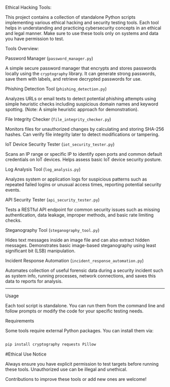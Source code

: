 Ethical Hacking Tools:

This project contains a collection of standalone Python scripts implementing various ethical hacking and security testing tools. Each tool helps in understanding and practicing cybersecurity concepts in an ethical and legal manner. Make sure to use these tools only on systems and data you have permission to test.

Tools Overview:

Password Manager (`password_manager.py`)

A simple secure password manager that encrypts and stores passwords locally using the `cryptography` library. It can generate strong passwords, save them with labels, and retrieve decrypted passwords for use.

Phishing Detection Tool (`phishing_detection.py`)

Analyzes URLs or email texts to detect potential phishing attempts using simple heuristic checks including suspicious domain names and keyword spotting. (Note: A simple heuristic approach for demonstration).

File Integrity Checker (`file_integrity_checker.py`)

Monitors files for unauthorized changes by calculating and storing SHA-256 hashes. Can verify file integrity later to detect modifications or tampering.

IoT Device Security Tester (`iot_security_tester.py`)

Scans an IP range or specific IP to identify open ports and common default credentials on IoT devices. Helps assess basic IoT device security posture.

Log Analysis Tool (`log_analysis.py`)

Analyzes system or application logs for suspicious patterns such as repeated failed logins or unusual access times, reporting potential security events.

API Security Tester (`api_security_tester.py`)

Tests a RESTful API endpoint for common security issues such as missing authentication, data leakage, improper methods, and basic rate limiting checks.

Steganography Tool (`steganography_tool.py`)

Hides text messages inside an image file and can also extract hidden messages. Demonstrates basic image-based steganography using least significant bit (LSB) manipulation.

Incident Response Automation (`incident_response_automation.py`)

Automates collection of useful forensic data during a security incident such as system info, running processes, network connections, and saves this data to reports for analysis.

---

 Usage

Each tool script is standalone. You can run them from the command line and follow prompts or modify the code for your specific testing needs.

Requirements

Some tools require external Python packages. You can install them via:

```bash

pip install cryptography requests Pillow

```


#Ethical Use Notice

Always ensure you have explicit permission to test targets before running these tools. Unauthorized use can be illegal and unethical.

Contributions to improve these tools or add new ones are welcome!
